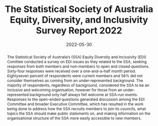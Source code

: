 ---
title: "The Statistical Society of Australia Equity, Diversity, and Inclusivity Survey Report 2022"
date: 2022-05-30
authors: ["Benjamin Harrap", "Jessica Kasza", "Nicole De La Mata", "Katrina Scurrah", "Karen Lamb", "Matthew Spittal", "Andrew van Burgel", "Rushani Wijesuriya"]
publication_types: ["4"]
publication: "Statistical Society of Australia"
abstract: "The Statistical Society of Australia’s (SSA) Equity Diversity and Inclusivity (EDI) Comittee conducted a survey on EDI issues as they related to the SSA, seeking responses from both members and non-members to open and closed questions. Sixty-four responses were received over a one-and-a-half month period. Eightyseven percent of respondents were current members and 56% did not consider themselves as coming from an under-represented background. The majority of respondents, regardless of background, considered the SSA to be an inclusive and welcoming organisation, however for those from an under-represented background only half always felt welcome at SSA-run events. Responses to the open-ended questions generated discussion among the EDI Committee and broader Executive Committee, which has resulted in the work being done to address how the SSA recruits members to join its councils, what topics the SSA should make public statements on, and making information on the organisational structure of the SSA more easily accessible to new members."
featured: false
---